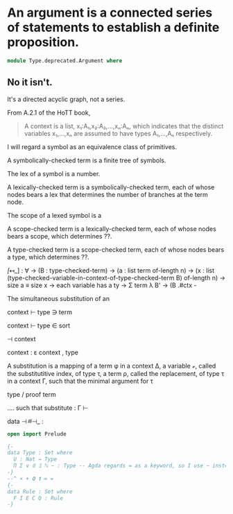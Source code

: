 
# An argument is a connected series of statements to establish a definite proposition.

```agda
module Type.deprecated.Argument where
```

## No it isn't.

It's a directed acyclic graph, not a series.

From A.2.1 of the HoTT book,

> A context is a list, x₁:A₁,x₂:A₂,...,xₙ:Aₙ, which indicates that the distinct variables x₁,...,xₙ are assumed to have types A₁,...,Aₙ respectively.

I will regard a symbol as an equivalence class of primitives.

A symbolically-checked term is a finite tree of symbols.

The lex of a symbol is a number.

A lexically-checked term is a symbolically-checked term, each of whose nodes bears a lex that determines the number of branches at the term node.

The scope of a lexed symbol is a

A scope-checked term is a lexically-checked term, each of whose nodes bears a scope, which determines ??.

A type-checked term is a scope-checked term, each of whose nodes bears a type, which determines ??.

_[_↤_] : ∀
       → (B : type-checked-term)
       → (a : list term of-length n)
       → (x : list (type-checked-variable-in-context-of-type-checked-term B) of-length n)
       → size a ≡ size x
       → each variable has a ty
       → Σ term λ B' → (B .#ctx -

The simultaneous substitution of an



context ⊢ type ∋ term

context ⊢ type ∈ sort

⊣ context

context :
  ε
  context , type

A substitution is a mapping of a term φ in a context Δ, a variable 𝓋, called the substitutitive index, of type τ, a term ρ, called the replacement, of type τ in a context Γ, such that the minimal argument for τ

type / proof
term

.... such that
substitute :
  Γ ⊢

data ⊣_≝_⊣_ :

```agda
open import Prelude

{-
data Type : Set where
  U : Nat → Type
  Π Σ ∨ 𝟘 𝟙 ℕ ∼ : Type -- Agda regards = as a keyword, so I use ∼ instead
-}
--^ × + 𝟎 𝟏 ∞ =
{-
data Rule : Set where
  F I E C Q : Rule
-}
```
